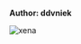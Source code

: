 <b>Author: ddvniek</b><br>

![xena](https://github.com/yuankong666/Ultimate-RAT-Collection/assets/128066597/88c6fdf8-06e2-42d6-b0c0-c82f9a8e8c7c)
